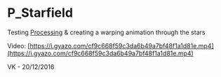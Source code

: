# P_Starfield
Testing [Processing](https://processing.org/) &amp; creating a warping animation through the stars

Video: [https://i.gyazo.com/cf9c668f59c3da6b49a7bf48f1a1d81e.mp4](https://i.gyazo.com/cf9c668f59c3da6b49a7bf48f1a1d81e.mp4)

VK - 20/12/2016
